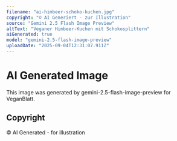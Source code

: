 ```yaml
---
filename: "ai-himbeer-schoko-kuchen.jpg"
copyright: "© AI Generiert - zur Illustration"
source: "Gemini 2.5 Flash Image Preview"
altText: "Veganer Himbeer-Kuchen mit Schokosplittern"
aiGenerated: true
model: "gemini-2.5-flash-image-preview"
uploadDate: "2025-09-04T12:31:07.911Z"
---
```


# AI Generated Image

This image was generated by gemini-2.5-flash-image-preview for VeganBlatt.

## Copyright
© AI Generated - for illustration
